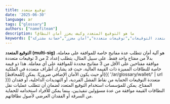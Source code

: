 ```yaml
---
title: توقيع متعدد
date: '2025-06-30'
language: ar
tags: ["glossary"]
authors: ["namefiteam"]
description: ما هو التوقيع المتعدد وكيف يعزز أمان النطاق؟
keywords: ["توقيع متعدد","متعدد التوقيعات","توقيعات متعددة","أمان معزز","حضانة مشتركة"]
---
```


**التوقيع المتعدد (multi-sig)** هو آلية أمان تتطلب عدة مفاتيح خاصة للموافقة على معاملة، بدلاً من مفتاح واحد فقط. على سبيل المثال، يتطلب إعداد 2 من 3 توقيعات متعددة موافقة مفتاحين على الأقل من 3 مفاتيح محددة للموافقة على أي معاملة. هذا ذو قيمة خاصة للنطاقات المميزة ذات القيمة العالية، حيث قد يشارك أطراف متعددة في الملكية أو حيث يكون الأمان الإضافي ضروريًا. يمكن [للمحافظ]({{ '/ar/glossary/wallet/' | url }}) متعددة التوقيعات الحماية من نقاط الفشل الفردية، أو التهديدات الداخلية، أو فقدان المفتاح. يمكن للمؤسسات استخدام التوقيع المتعدد لضمان أن تتطلب عمليات نقل النطاقات القيمة موافقة من عدة مسؤولين تنفيذيين، بينما يمكن للأفراد استخدامه للحماية من السرقة أو الفقدان العرضي لأصول نطاقاتهم.